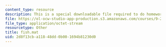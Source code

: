 ```yaml
---
content_type: resource
description: This is a special downloadable file required to do homework.
file: https://ol-ocw-studio-app-production.s3.amazonaws.com/courses/9-29j-introduction-to-computational-neuroscience-spring-2004/2d8f13cba11848dd0b001694b81230d0_fish.mat
file_type: application/octet-stream
resourcetype: Other
title: fish.mat
uid: 2d8f13cb-a118-48dd-0b00-1694b81230d0
---
```

